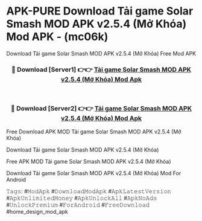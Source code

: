 # APK-PURE Download Tải game Solar Smash MOD APK v2.5.4 (Mở Khóa) Mod APK - (mc06k)
Download Tải game Solar Smash MOD APK v2.5.4 (Mở Khóa) Free Mod APK

<div align="center">
<h3>🔴 Download [Server1] 👉👉 <a href="https://apk-comot.site?title=Tải_game_Solar_Smash_MOD_APK_v2.5.4_(Mở_Khóa)">Tải game Solar Smash MOD APK v2.5.4 (Mở Khóa) Mod Apk</a></h3><br>

<h3>🔴 Download [Server2] 👉👉 <a href="https://apk-comot.site?title=Tải_game_Solar_Smash_MOD_APK_v2.5.4_(Mở_Khóa)">Tải game Solar Smash MOD APK v2.5.4 (Mở Khóa) Mod Apk</a></h3>
</div>


Free Download APK MOD Tải game Solar Smash MOD APK v2.5.4 (Mở Khóa)

Download Tải game Solar Smash MOD APK v2.5.4 (Mở Khóa) 

Free APK MOD Tải game Solar Smash MOD APK v2.5.4 (Mở Khóa) 

Download Tải game Solar Smash MOD APK v2.5.4 (Mở Khóa) Mod For Android

𝚃𝚊𝚐𝚜: #𝙼𝚘𝚍𝙰𝚙𝚔 #𝙳𝚘𝚠𝚗𝚕𝚘𝚊𝚍𝙼𝚘𝚍𝙰𝚙𝚔 #𝙰𝚙𝚔𝙻𝚊𝚝𝚎𝚜𝚝𝚅𝚎𝚛𝚜𝚒𝚘𝚗 #𝙰𝚙𝚔𝚄𝚗𝚕𝚒𝚖𝚒𝚝𝚎𝚍𝙼𝚘𝚗𝚎𝚢 #𝙰𝚙𝚔𝚄𝚗𝚕𝚘𝚌𝚔𝙰𝚕𝚕 #𝙰𝚙𝚔𝙽𝚘𝙰𝚍𝚜 #𝚄𝚗𝚕𝚘𝚌𝚔𝙿𝚛𝚎𝚖𝚒𝚞𝚖 #𝙵𝚘𝚛𝙰𝚗𝚍𝚛𝚘𝚒𝚍 #𝙵𝚛𝚎𝚎𝙳𝚘𝚠𝚗𝚕𝚘𝚊𝚍 #home_design_mod_apk